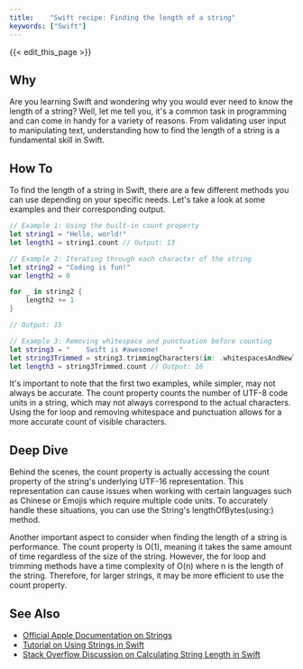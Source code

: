 ```yaml
---
title:    "Swift recipe: Finding the length of a string"
keywords: ["Swift"]
---
```


{{< edit_this_page >}}

## Why
Are you learning Swift and wondering why you would ever need to know the length of a string? Well, let me tell you, it's a common task in programming and can come in handy for a variety of reasons. From validating user input to manipulating text, understanding how to find the length of a string is a fundamental skill in Swift.

## How To
To find the length of a string in Swift, there are a few different methods you can use depending on your specific needs. Let's take a look at some examples and their corresponding output.

```Swift
// Example 1: Using the built-in count property
let string1 = "Hello, world!"
let length1 = string1.count // Output: 13
```

```Swift
// Example 2: Iterating through each character of the string
let string2 = "Coding is fun!"
var length2 = 0

for _ in string2 {
    length2 += 1
}

// Output: 15
```

```Swift
// Example 3: Removing whitespace and punctuation before counting
let string3 = "    Swift is #awesome!     "
let string3Trimmed = string3.trimmingCharacters(in: .whitespacesAndNewlines)
let length3 = string3Trimmed.count // Output: 16
```

It's important to note that the first two examples, while simpler, may not always be accurate. The count property counts the number of UTF-8 code units in a string, which may not always correspond to the actual characters. Using the for loop and removing whitespace and punctuation allows for a more accurate count of visible characters.

## Deep Dive
Behind the scenes, the count property is actually accessing the count property of the string's underlying UTF-16 representation. This representation can cause issues when working with certain languages such as Chinese or Emojis which require multiple code units. To accurately handle these situations, you can use the String's lengthOfBytes(using:) method.

Another important aspect to consider when finding the length of a string is performance. The count property is O(1), meaning it takes the same amount of time regardless of the size of the string. However, the for loop and trimming methods have a time complexity of O(n) where n is the length of the string. Therefore, for larger strings, it may be more efficient to use the count property.

## See Also
- [Official Apple Documentation on Strings](https://developer.apple.com/documentation/swift/string)
- [Tutorial on Using Strings in Swift](https://www.raywenderlich.com/5540...#toc-anchor-009)
- [Stack Overflow Discussion on Calculating String Length in Swift](https://stackoverflow.com/questions/24068864/get-the-count-of-characters-in-a-string-swift)